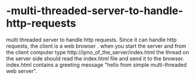 # -multi-threaded-server-to-handle-http-requests
 multi threaded server to handle http  requests. Since it can handle http requests, the client is a web browser .  when you start the server and  from the client computer  type http://ipno_of_the_server/index.html the thread on the server side should read the index.html  file and send it to the browser.   index.html contains a greeting message  "hello from  simple multi-threaded web server".
